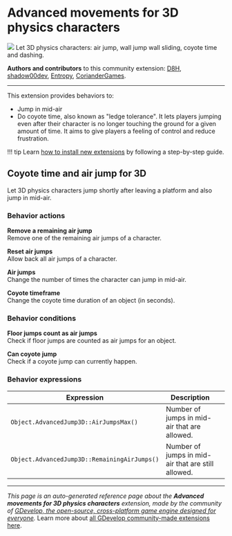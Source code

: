 # Advanced movements for 3D physics characters

<img src="https://resources.gdevelop-app.com/assets/Icons/Line Hero Pack/Master/SVG/Sports and Fitness/Sports and Fitness_training_running_run.svg" class="extension-icon"></img>
Let 3D physics characters: air jump, wall jump wall sliding, coyote time and dashing.

**Authors and contributors** to this community extension: [D8H](https://gd.games/D8H), [shadow00dev](https://gd.games/shadow00dev), [Entropy](https://gd.games/Entropy), [CorianderGames](https://gd.games/CorianderGames).

---

This extension provides behaviors to:


* Jump in mid-air
* Do coyote time, also known as "ledge tolerance". It lets players jumping even after their character is no longer touching the ground for a given amount of time. It aims to give players a feeling of control and reduce frustration.

!!! tip
    Learn [how to install new extensions](/gdevelop5/extensions/search) by following a step-by-step guide.



## Coyote time and air jump for 3D 

Let 3D physics characters jump shortly after leaving a platform and also jump in mid-air. 

### Behavior actions

**Remove a remaining air jump**  
Remove one of the remaining air jumps of a character.

**Reset air jumps**  
Allow back all air jumps of a character.

**Air jumps**  
Change the number of times the character can jump in mid-air.

**Coyote timeframe**  
Change the coyote time duration of an object (in seconds).

### Behavior conditions

**Floor jumps count as air jumps**  
Check if floor jumps are counted as air jumps for an object.

**Can coyote jump**  
Check if a coyote jump can currently happen.

### Behavior expressions

| Expression | Description |  |
|-----|-----|-----|
| `Object.AdvancedJump3D::AirJumpsMax()` | Number of jumps in mid-air that are allowed. ||
| `Object.AdvancedJump3D::RemainingAirJumps()` | Number of jumps in mid-air that are still allowed. ||


---

*This page is an auto-generated reference page about the **Advanced movements for 3D physics characters** extension, made by the community of [GDevelop, the open-source, cross-platform game engine designed for everyone](https://gdevelop.io/).* Learn more about [all GDevelop community-made extensions here](/gdevelop5/extensions).